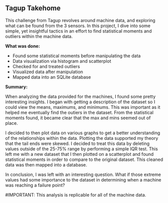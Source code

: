 ## Tagup Takehome

This challenge from Tagup revolves around machine data, and exploring what can be found from the 3 sensors.
In this project, I dive into some simple, yet insightful tactics in an effort to find statistical moments and outliers within the machine data.



**What was done:**
- Found some statistical moments before manipulating the data
- Data visualization via histogram and scatterplot
- Checked for and treated outliers 
- Visualized data after manipulation
- Mapped data into an SQLite database

**Summary:**

  When analyzing the data provided for the machines, I found some pretty interesting insights. 
I began with getting a description of the dataset so I could view the means, maximums, and minimums. This was important as it helped me eventually find the outiers in the dataset. From the statistical moments found, it became clear that the max and mins seemed out of place. <br/>

  I decided to then plot data on various graphs to get a better understanding of the relationships within the data. Plotting the data supported my theory that the tail ends were skewed. I decided to treat this data by deleting values outside of the 25-75% range by performing a simple IQR test. This left me with a new dataset that I then plotted on a scatterplot and found statistical moments in order to compare to the original dataset. This cleaned data was then mapped into a database. <br/>
  
  In conclusion, I was left with an interesting question. What if those extreme values had some importance to the dataset in determining when a machine was reaching a failure point?

#IMPORTANT: This analysis is replicable for all of the machine data. 


